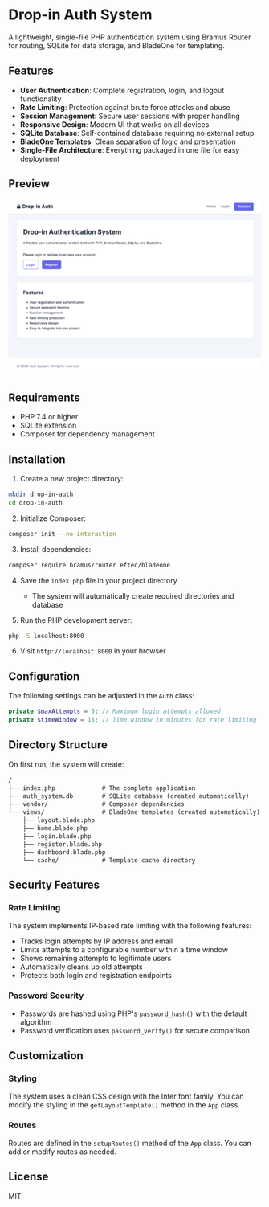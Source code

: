 # Drop-in Auth System

A lightweight, single-file PHP authentication system using Bramus Router for routing, SQLite for data storage, and BladeOne for templating.

## Features

- **User Authentication**: Complete registration, login, and logout functionality
- **Rate Limiting**: Protection against brute force attacks and abuse
- **Session Management**: Secure user sessions with proper handling
- **Responsive Design**: Modern UI that works on all devices
- **SQLite Database**: Self-contained database requiring no external setup
- **BladeOne Templates**: Clean separation of logic and presentation
- **Single-File Architecture**: Everything packaged in one file for easy deployment

## Preview

<img src="preview.png" />

## Requirements

- PHP 7.4 or higher
- SQLite extension
- Composer for dependency management

## Installation

1. Create a new project directory:

```bash
mkdir drop-in-auth
cd drop-in-auth
```

2. Initialize Composer:

```bash
composer init --no-interaction
```

3. Install dependencies:

```bash
composer require bramus/router eftec/bladeone
```

4. Save the `index.php` file in your project directory

   - The system will automatically create required directories and database

5. Run the PHP development server:

```bash
php -S localhost:8000
```

6. Visit `http://localhost:8000` in your browser

## Configuration

The following settings can be adjusted in the `Auth` class:

```php
private $maxAttempts = 5; // Maximum login attempts allowed
private $timeWindow = 15; // Time window in minutes for rate limiting
```

## Directory Structure

On first run, the system will create:

```
/
├── index.php             # The complete application
├── auth_system.db        # SQLite database (created automatically)
├── vendor/               # Composer dependencies
└── views/                # BladeOne templates (created automatically)
    ├── layout.blade.php
    ├── home.blade.php
    ├── login.blade.php
    ├── register.blade.php
    ├── dashboard.blade.php
    └── cache/            # Template cache directory
```

## Security Features

### Rate Limiting

The system implements IP-based rate limiting with the following features:

- Tracks login attempts by IP address and email
- Limits attempts to a configurable number within a time window
- Shows remaining attempts to legitimate users
- Automatically cleans up old attempts
- Protects both login and registration endpoints

### Password Security

- Passwords are hashed using PHP's `password_hash()` with the default algorithm
- Password verification uses `password_verify()` for secure comparison

## Customization

### Styling

The system uses a clean CSS design with the Inter font family. You can modify the styling in the `getLayoutTemplate()` method in the `App` class.

### Routes

Routes are defined in the `setupRoutes()` method of the `App` class. You can add or modify routes as needed.

## License

MIT
